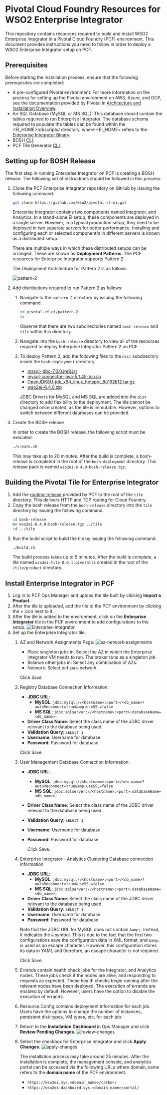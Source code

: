 # Pivotal Cloud Foundry Resources for WSO2 Enterprise Integrator

This repository contains resources required to build and install WSO2 Enterprise Integrator in a Pivotal Cloud Foundry (PCF) environment. This document provides instructions you need to follow in order to deploy a WSO2 Enterprise Integrator setup on PCF.

## Prerequisites
Before starting the installation process, ensure that the following prerequisites are completed:
- A pre-configured Pivotal environment: For more information on the process for setting up the Pivotal environment on AWS, Azure, and GCP, see the documentation provided by Pivotal in [Architecture and Installation Overview](https://docs.pivotal.io/pivotalcf/2-4/installing/index.html).
- An SQL Database (MySQL or MS SQL): This database should contain the tables required to run Enterprise Integrator. The database schema required to populate the tables can be found within the <EI_HOME>/dbscripts/ directory, where <EI_HOME> refers to the [Enterprise Integrator Binary](https://wso2.com/integration/install/binary/).
- BOSH [CLI](https://bosh.io/docs/cli-v2/).
- PCF Tile Generator [CLI](https://docs.pivotal.io/tiledev/2-3/tile-generator.html).

## Setting up for BOSH Release
The first step in running Enterprise Integrator on PCF is creating a BOSH release. The following set of instructions should be followed in this process:
1. Clone the PCF Enterprise Integrator repository on GitHub by issuing the following command.
    ```bash
    git clone https://github.com/wso2/pivotal-cf-ei.git
    ```
    Enterprise Integrator contains two components named Integrator, and Analytics. In a stand-alone EI setup, these components are deployed in a single server. However, in a typical production setup, they need to be deployed in two separate servers for better performance. Installing and configuring each or selected component/s in different servers is known as a distributed setup.
    
    There are multiple ways in which these distributed setups can be arranged. These are known as **Deployment Patterns**. The PCF resources for Enterprise Integrator supports Pattern 2.
        
    The Deployment Architecture for Pattern 2 is as follows:
    
    ![pattern-2](images/pattern-2.png "Pattern 2")
    
2. Add distributions required to run Pattern 2 as follows:
    1. Navigate to the `pattern-2` directory by issuing the following command.
        ```bash
        cd pivotal-cf-ei/pattern-2
        ls 
        ```
        Observe that there are two subdirectories named `bosh-release` and `tile` within this directory.
    2. Navigate into the `bosh-release` directory to view all of the resources required to deploy Enterprise Integrator Pattern 2 on PCF.
    3. To deploy Pattern 2, add the following files to the `dist` subdirectory inside the `bosh-deployment` directory.

        * [mssql-jdbc-7.0.0.jre8.jar](https://www.microsoft.com/en-us/download/details.aspx?id=57175)
        * [mysql-connector-java-5.1.45-bin.jar](https://dev.mysql.com/downloads/connector/j/)
        * [OpenJDK8U-jdk_x64_linux_hotspot_8u192b12.tar.gz](https://adoptopenjdk.net/archive.html)
        * [wso2ei-6.4.0.zip](https://wso2.com/integration/install/binary/)
        
        JDBC Drivers for MySQL and MS SQL are added into the `dist` directory to add flexibility to the deployment. The tile cannot be changed once created, as the tile is immutable. However, options to switch between different databases can be provided.
                
3. Create the BOSH release
    
    In order to create the BOSH release, the following script must be executed:
    ```bash
    ./create.sh
    ```
    
    This may take up to 20 minutes. After the build is complete, a bosh-release is completed in the root of the `bosh-deployment` directory.  This release pack is named `wso2ei-6.4.0-bosh-release.tgz`.
    
## Building the Pivotal Tile for Enterprise Integrator
1. Add the [routing-release](https://github.com/cloudfoundry/routing-release/releases/tag/0.178.0) provided by PCF to the root of the `tile` directory. This delivers HTTP and TCP routing for Cloud Foundry.
2. Copy the bosh release from the `bosh-release` directory into the `tile` directory by issuing the following command.
    ```bash
    cd bosh-release
    mv wso2ei-6.4.0-bosh-release.tgz ../tile
    cd ../tile
    ```
3. Run the build script to build the tile by issuing the following command.
    ```bash
    ./build.sh
    ```
    The build process takes up to 5 minutes. After the build is complete, a tile named `wso2ei-tile-0.0.1.pivotal` is created in the root of the `/tile/product` directory.
    
## Install Enterprise Integrator in PCF
1. Log in to PCF Ops Manager and upload the tile built by clicking **Import a Product**.
2. After the tile is uploaded, add the tile to the PCF environment by clicking the + icon next to it.
3. After the tile is added to the environment, click on the **Enterprise Integrator** tile in the PCF environment to add configurations to the setup.
    ![Enterprise-Integrator](images/new-tile.png "Enterprise Integrator Tile")
4. Set up the Enterprise Integrator tile.
    1. AZ and Network Assignments Page:
        ![az-network-assignments](images/az-assignment.png "AZs and Network Assignments")
        * Place singleton jobs in: Select the AZ in which the Enterprise Integrator VM needs to run. The broker runs as a singleton job
        * Balance other jobs in: Select any combination of AZs.
        * Network: Select pcf-pas-network
        
        Click Save.
    2. Registry Database Connection Information:
        * **JDBC URL**:
            * **MySQL**: `jdbc:mysql://<hostname>:<port>/<db_name>?autoReconnect=true&amp;useSSL=false`
            * **MS SQL**: `jdbc:sqlserver://<hostname>:<port>;databaseName=<db_name>;`
        * **Driver Class Name**: Select the class name of the JDBC driver relevant to the database being used.
        * **Validation Query**: `SELECT 1`
        * **Username**: Username for database
        * **Password**: Password for database
        
        Click Save.
    3. User Management Database Connection Information:
        * **JDBC URL**:
            * **MySQL**: `jdbc:mysql://<hostname>:<port>/<db_name>?autoReconnect=true&amp;useSSL=false`
            * **MS SQL**: `jdbc:sqlserver://<hostname>:<port>;databaseName=<db_name>;`
        * **Driver Class Name**: Select the class name of the JDBC driver relevant to the database being used.
        * **Validation Query**: `SELECT 1`
        * **Username**: Username for database
        * **Password**: Password for database
            
            Click Save.
    4. Enterprise Integrator - Analytics Clustering Database connection information
        * **JDBC URL**:
            * **MySQL**: `jdbc:mysql://<hostname>:<port>/<db_name>?autoReconnect=true&useSSL=false`
            * **MS SQL**: `jdbc:sqlserver://<hostname>:<port>;databaseName=<db_name>;`
        * **Driver Class Name**: Select the class name of the JDBC driver relevant to the database being used.
        * **Validation Query**: `SELECT 1`
        * **Username**: Username for database
        * **Password**: Password for database
        
        Note that the JDBC URL for MySQL does not contain `&amp;`. Instead, it indicates the `&` symbol. This is due to the fact that the first two configurations save the configuration data in XML format, and `&amp;` is used as an escape character. However, this configuration stores its data in YAML and therefore, an escape character is not required.
        
        Click Save.
    5. Errands contain health check jobs for the Integrator, and Analytics nodes. These jobs check if the nodes are alive, and responding to requests as expected. These health checks begin running after the relevant nodes have been deployed. The execution of errands are enabled by default. However, users have the option to disable the execution of errands.
    6. Resource Config contains deployment information for each job. Users have the options to change the number of instances, persistent disk types, VM types, etc. for each job.
    7. Return to the **Installation Dashboard** in Ops Manager and click **Review Pending Changes**.
        ![review-changes](images/review-changes.png "Review Pending Changes")
    8. Select the checkbox for Enterprise Integrator and click **Apply Changes**.
        ![apply-changes](images/apply-changes.png "Apply Changes")
        
        The installation process may take around 25 minutes. After the installation is complete, the management console, and analytics portal can be accessed via the following URLs where domain_name refers to the **domain name** of the PCF environment.
        
        * ``https://wso2ei.sys.<domain_name>/carbon/``
        * ``https://wso2ei-dashboard.sys.<domain_name>/portal/``

